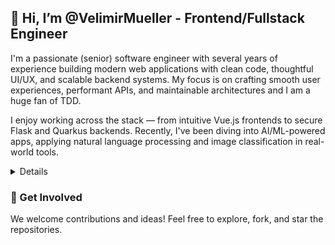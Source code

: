## 👋 Hi, I’m @VelimirMueller - Frontend/Fullstack Engineer


I'm a passionate (senior) software engineer with several years of experience building modern web applications with clean code, thoughtful UI/UX, and scalable backend systems. My focus is on crafting smooth user experiences, performant APIs, and maintainable architectures and I am a huge fan of TDD.

I enjoy working across the stack — from intuitive Vue.js frontends to secure Flask and Quarkus backends. Recently, I've been diving into AI/ML-powered apps, applying natural language processing and image classification in real-world tools.
<details>
---

### 🔧 Technologies I Enjoy Working With
- **Frontend**: Vue 3, React, Vite, Webpack, TailwindCSS, Pinia, TypeScript
- **Backend**: Python (Flask, FastAPI), Kotlin (Quarkus), Node.js
- **DevOps**: Docker, GitHub Actions, NGINX
- **Databases**: PostgreSQL
- **Languages**: JavaScript/TypeScript, Python, Kotlin, Rust, WebAssembly

---

### 🔍 What I'm Currently Exploring
- LLMs and document intelligence
- Multi-language NLP (German/English)
- Secure authentication and scalable backend design
- Building developer-first tools with clean UI/UX

---

### 🧠 Fun Facts
- I care deeply about performance and user experience.
- I learn by building - most of my GitHub projects are live experiments.
- I’m always open to feedback, ideas, and collaboration.

---
____
# <img src="https://github.com/user-attachments/assets/12134a80-87bf-4ae1-8ee8-aeceb3309204" width="25" height="25" alt="The Aurorae project logo"> The Aurorae Project 

Aurorae is an innovative ecosystem of applications designed to provide seamless user experiences for chat, image classification, and landing page solutions. Built with cutting-edge technologies, Aurorae combines elegance, efficiency, and scalability and brings the power of machine learning and llm to your web application. Also includes API services so you can integrated Aurorae to your own projects easily.
<details>
---

### 🚀 Core Technologies
Aurorae leverages a variety of modern tools and frameworks to deliver a world-class experience:

- **Frontend**: Vue, Nuxt3, Vuetify
- **Backend**: Flask, FastAPI, Quarkus Framework
- **Languages**: JavaScript, TypeScript, Python, Kotlin, PHP
- **Database & Infrastructure**: Postgres, Docker

---
</details>

### 📌 Key Projects

#### 🔵 Aurorae Chat Frontend - to [repo](https://github.com/VelimirMueller/aurorae_chat_frontend)
A sleek and responsive Nuxt3-based application for real-time chat functionality.

#### 🔵 Aurorae WS Chatbot API - to [repo](https://github.com/VelimirMueller/aurorae_ws_chatbot_api)
A powerful Flask and Docker-based GPT4ALL chatbot websocket server.

#### 🔵 Aurorae Landing Page - to [repo](https://github.com/VelimirMueller/aurorae_landing_page)
A visually appealing landing page created with Vuetify, showcasing the Aurorae ecosystem.

#### 🔵 Aurorae Backend - to [repo](https://github.com/VelimirMueller/aurorae_backend)
A Kotlin-based backend built with the Quarkus framework for user verification and subscription management.

#### 🔵 Aurorae Images Frontend - to [repo]()
An intuitive Vue-based frontend for image classification.

---

### 🌟 Why Choose Aurorae?
- **Scalability**: Modular architecture to handle growth effortlessly.
- **Flexibility**: Built with versatile frameworks for adaptability.
- **Performance**: Optimized for speed and seamless user interaction.

---

</details>

### 🤝 Get Involved
We welcome contributions and ideas! Feel free to explore, fork, and star the repositories.

<!---
VelimirMueller/VelimirMueller is a ✨ special ✨ repository because its `README.md` (this file) appears on your GitHub profile.
You can click the Preview link to take a look at your changes.
--->
